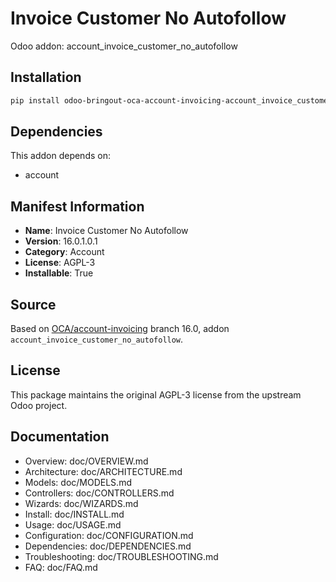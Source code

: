 # Invoice Customer No Autofollow

Odoo addon: account_invoice_customer_no_autofollow

## Installation

```bash
pip install odoo-bringout-oca-account-invoicing-account_invoice_customer_no_autofollow
```

## Dependencies

This addon depends on:
- account

## Manifest Information

- **Name**: Invoice Customer No Autofollow
- **Version**: 16.0.1.0.1
- **Category**: Account
- **License**: AGPL-3
- **Installable**: True

## Source

Based on [OCA/account-invoicing](https://github.com/OCA/account-invoicing) branch 16.0, addon `account_invoice_customer_no_autofollow`.

## License

This package maintains the original AGPL-3 license from the upstream Odoo project.

## Documentation

- Overview: doc/OVERVIEW.md
- Architecture: doc/ARCHITECTURE.md
- Models: doc/MODELS.md
- Controllers: doc/CONTROLLERS.md
- Wizards: doc/WIZARDS.md
- Install: doc/INSTALL.md
- Usage: doc/USAGE.md
- Configuration: doc/CONFIGURATION.md
- Dependencies: doc/DEPENDENCIES.md
- Troubleshooting: doc/TROUBLESHOOTING.md
- FAQ: doc/FAQ.md
